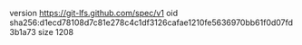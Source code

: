 version https://git-lfs.github.com/spec/v1
oid sha256:d1ecd78108d7c81e278c4c1df3126cafae1210fe5636970bb61f0d07fd3b1a73
size 1208

